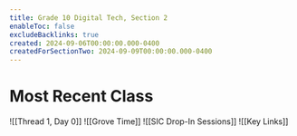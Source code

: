 ```yaml
---
title: Grade 10 Digital Tech, Section 2
enableToc: false
excludeBacklinks: true
created: 2024-09-06T00:00:00.000-0400
createdForSectionTwo: 2024-09-09T00:00:00.000-0400
---
```

# Most Recent Class
![[Thread 1, Day 0]]
![[Grove Time]]
![[SIC Drop-In Sessions]]
![[Key Links]]
